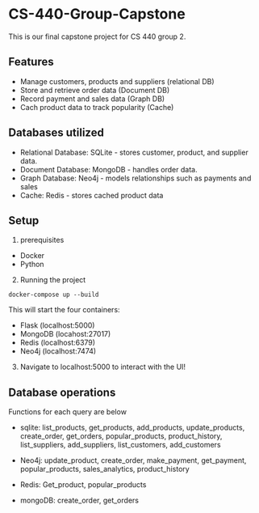 # CS-440-Group-Capstone

This is our final capstone project for CS 440 group 2. 

## Features

- Manage customers, products and suppliers (relational DB)
- Store and retrieve order data (Document DB)
- Record payment and sales data (Graph DB)
- Cach product data to track popularity (Cache)

## Databases utilized

- Relational Database: SQLite - stores customer, product, and supplier data.
- Document Database: MongoDB - handles order data. 
- Graph Database: Neo4j - models relationships such as payments and sales 
- Cache: Redis - stores cached product data 

## Setup 

1. prerequisites

- Docker 
- Python

2. Running the project
```
docker-compose up --build
```

This will start the four containers:
- Flask (localhost:5000)
- MongoDB (locahost:27017)
- Redis (localhost:6379)
- Neo4j (localhost:7474)

3. Navigate to localhost:5000 to interact with the UI!

## Database operations
Functions for each query are below
- sqlite:
list_products,
get_products,
add_products,
update_products,
create_order,
get_orders,
popular_products,
product_history,
list_suppliers,
add_suppliers,
list_customers,
add_customers

- Neo4j:
update_product,
create_order,
make_payment,
get_payment,
popular_products,
sales_analytics,
product_history

- Redis:
Get_product,
popular_products

- mongoDB:
create_order,
get_orders